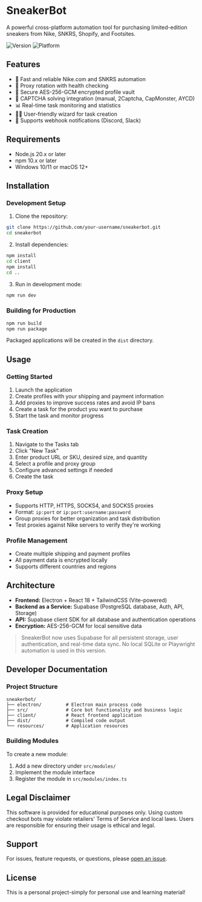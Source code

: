 # SneakerBot

A powerful cross-platform automation tool for purchasing limited-edition sneakers from Nike, SNKRS, Shopify, and Footsites.

![Version](https://img.shields.io/badge/version-0.9.0-blue.svg)
![Platform](https://img.shields.io/badge/platform-Windows%20%7C%20macOS-lightgrey.svg)

## Features

- 🚀 Fast and reliable Nike.com and SNKRS automation
- 🔄 Proxy rotation with health checking
- 🔐 Secure AES-256-GCM encrypted profile vault
- 🧠 CAPTCHA solving integration (manual, 2Captcha, CapMonster, AYCD)
- 📊 Real-time task monitoring and statistics
- 🧙‍♂️ User-friendly wizard for task creation
- 📱 Supports webhook notifications (Discord, Slack)

## Requirements

- Node.js 20.x or later
- npm 10.x or later
- Windows 10/11 or macOS 12+

## Installation

### Development Setup

1. Clone the repository:

```bash
git clone https://github.com/your-username/sneakerbot.git
cd sneakerbot
```

2. Install dependencies:

```bash
npm install
cd client
npm install
cd ..
```

3. Run in development mode:

```bash
npm run dev
```

### Building for Production

```bash
npm run build
npm run package
```

Packaged applications will be created in the `dist` directory.

## Usage

### Getting Started

1. Launch the application
2. Create profiles with your shipping and payment information
3. Add proxies to improve success rates and avoid IP bans
4. Create a task for the product you want to purchase
5. Start the task and monitor progress

### Task Creation

1. Navigate to the Tasks tab
2. Click "New Task"
3. Enter product URL or SKU, desired size, and quantity
4. Select a profile and proxy group
5. Configure advanced settings if needed
6. Create the task

### Proxy Setup

- Supports HTTP, HTTPS, SOCKS4, and SOCKS5 proxies
- Format: `ip:port` or `ip:port:username:password`
- Group proxies for better organization and task distribution
- Test proxies against Nike servers to verify they're working

### Profile Management

- Create multiple shipping and payment profiles
- All payment data is encrypted locally
- Supports different countries and regions

## Architecture

- **Frontend:** Electron + React 18 + TailwindCSS (Vite-powered)
- **Backend as a Service:** Supabase (PostgreSQL database, Auth, API, Storage)
- **API:** Supabase client SDK for all database and authentication operations
- **Encryption:** AES-256-GCM for local sensitive data

> SneakerBot now uses Supabase for all persistent storage, user authentication, and real-time data sync. No local SQLite or Playwright automation is used in this version.

## Developer Documentation

### Project Structure

```
sneakerbot/
├── electron/         # Electron main process code
├── src/              # Core bot functionality and business logic
├── client/           # React frontend application
├── dist/             # Compiled code output
└── resources/        # Application resources
```

### Building Modules

To create a new module:

1. Add a new directory under `src/modules/`
2. Implement the module interface
3. Register the module in `src/modules/index.ts`

## Legal Disclaimer

This software is provided for educational purposes only. Using custom checkout bots may violate retailers' Terms of Service and local laws. Users are responsible for ensuring their usage is ethical and legal.

## Support

For issues, feature requests, or questions, please [open an issue](https://github.com/your-username/sneakerbot/issues).

## License

This is a personal project-simply for personal use and learning material!
